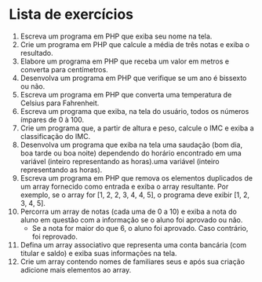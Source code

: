 
# Lista de exercícios

1. Escreva um programa em PHP que exiba seu nome na tela.
2. Crie um programa em PHP que calcule a média de três notas e exiba o resultado.
3. Elabore um programa em PHP que receba um valor em metros e converta para centímetros.
4. Desenvolva um programa em PHP que verifique se um ano é bissexto ou não.
5. Escreva um programa em PHP que converta uma temperatura de Celsius para Fahrenheit.
6. Escreva um programa que exiba, na tela do usuário, todos os números ímpares de 0 à 100.
7. Crie um programa que, a partir de altura e peso, calcule o IMC e exiba a classificação do IMC.
8. Desenvolva um programa que exiba na tela uma saudação (bom dia, boa tarde ou boa noite) dependendo do horário encontrado em uma variável (inteiro representando as horas).uma variável (inteiro representando as horas).
9. Escreva um programa em PHP que remova os elementos duplicados de um array fornecido como entrada e exiba o array resultante. Por exemplo, se o array for [1, 2, 2, 3, 4, 4, 5], o programa deve exibir [1, 2, 3, 4, 5].
10. Percorra um array de notas (cada uma de 0 a 10) e exiba a nota do aluno em questão com a informação se o aluno foi aprovado ou não.
    * Se a nota for maior do que 6, o aluno foi aprovado. Caso contrário, foi reprovado.
11. Defina um array associativo que representa uma conta bancária (com titular e saldo) e exiba suas informações na tela.
12.  Crie um array contendo nomes de familiares seus e após sua criação adicione mais elementos ao array. 